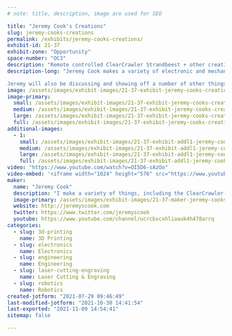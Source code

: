 ```yaml
---
# note: title, description, image are used for SEO

title: "Jeremy Cook's Creations"
slug: jeremy-cooks-creations
permalink: /exhibits/jeremy-cooks-creations/
exhibit-id: 21-37
exhibit-zone: "Opportunity"
space-number: "OC3"
description: "Remote controlled ClearCrawler Strandbeest + other creations from Jeremy Cook"
description-long: "Jeremy Cook makes a variety of electronic and mechanical creations, including his ClearCrawler and ClearWalker miniature strandbeests, featured in a number of publications.

Jeremy will also be discussing and showing off a number of other things he&#039;s been working on, such as: PCB design and The Creativity Podcast."
image: /assets/images/exhibit-images/21-37-exhibit-jeremy-cooks-creations-cc-crop1-large.jpg
image-primary: 
  small: /assets/images/exhibit-images/21-37-exhibit-jeremy-cooks-creations-cc-crop1-small.jpg
  medium: /assets/images/exhibit-images/21-37-exhibit-jeremy-cooks-creations-cc-crop1-medium.jpg
  large: /assets/images/exhibit-images/21-37-exhibit-jeremy-cooks-creations-cc-crop1-large.jpg
  full: /assets/images/exhibit-images/21-37-exhibit-jeremy-cooks-creations-cc-crop1-full.jpg
additional-images: 
  - 1:
    small: /assets/images/exhibit-images/21-37-exhibit-addl1-jeremy-cooks-creations-gears-crop1-small.jpg
    medium: /assets/images/exhibit-images/21-37-exhibit-addl1-jeremy-cooks-creations-gears-crop1-medium.jpg
    large: /assets/images/exhibit-images/21-37-exhibit-addl1-jeremy-cooks-creations-gears-crop1-large.jpg
    full: /assets/images/exhibit-images/21-37-exhibit-addl1-jeremy-cooks-creations-gears-crop1-full.jpg
video: "https://www.youtube.com/watch?v=OI5D6-sAzOo"
video-embed: '<iframe width="1024" height="576" src="https://www.youtube.com/embed/OI5D6-sAzOo?feature=oembed" frameborder="0" allow="accelerometer; autoplay; clipboard-write; encrypted-media; gyroscope; picture-in-picture" allowfullscreen></iframe>'
maker: 
  name: "Jeremy Cook"
  description: "I make a variety of things, including the ClearCrawler strandbeest-style walker"
  image-primary: /assets/images/exhibit-images/21-37-maker-jeremy-cooks-creations-logo-black1c-youtube-2-crop-stylized4-rounded-medium.png
  website: http://jeremyscook.com
  twitter: https://www.twitter.com/jeremyscook
  youtube: https://www.youtube.com/channel/ucrcbscxhliaauk4h478arrq
categories: 
  - slug: 3d-printing
    name: 3D Printing
  - slug: electronics
    name: Electronics
  - slug: engineering
    name: Engineering
  - slug: laser-cutting-engraving
    name: Laser Cutting & Engraving
  - slug: robotics
    name: Robotics
created-jotform: "2021-07-29 09:46:49"
last-modified-jotform: "2021-10-30 14:41:54"
last-exported: "2021-11-09 14:54:41"
sitemap: false

---
```

